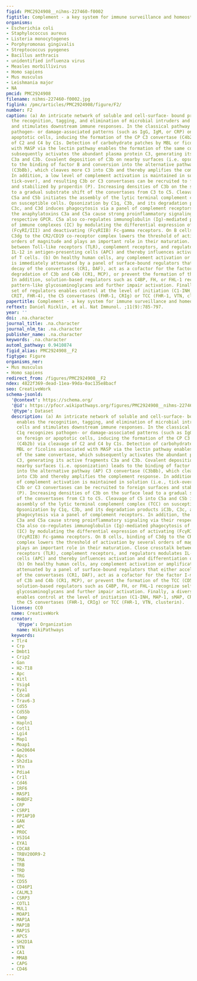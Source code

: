 ```yaml
---
figid: PMC2924908__nihms-227460-f0002
figtitle: Complement - a key system for immune surveillance and homeostasis
organisms:
- Escherichia coli
- Staphylococcus aureus
- Listeria monocytogenes
- Porphyromonas gingivalis
- Streptococcus pyogenes
- Bacillus anthracis
- unidentified influenza virus
- Measles morbillivirus
- Homo sapiens
- Mus musculus
- Leishmania major
- NA
pmcid: PMC2924908
filename: nihms-227460-f0002.jpg
figlink: /pmc/articles/PMC2924908/figure/F2/
number: F2
caption: (a) An intricate network of soluble and cell-surface- bound proteins enables
  the recognition, tagging, and elimination of microbial intruders and foreign cells
  and stimulates downstream immune responses. In the classical pathway (CP), C1q recognizes
  pathogen- or damage-associated patterns (such as IgG, IgM, or CRP) on foreign or
  apoptotic cells, inducing the formation of the CP C3 convertase (C4b2b) via cleavage
  of C2 and C4 by C1s. Detection of carbohydrate patches by MBL or ficolins associated
  with MASP via the lectin pathway enables the formation of the same convertase, which
  subsequently activates the abundant plasma protein C3, generating its active fragments
  C3a and C3b. Covalent deposition of C3b on nearby surfaces (i.e. opsonization) leads
  to the binding of factor B and conversion into the alternative pathway (AP) C3 convertase
  (C3bBb), which cleaves more C3 into C3b and thereby amplifies the complement response.
  In addition, a low level of complement activation is maintained in solution (i.e.,
  tick-over), and resulting C3b or C3 convertases can be recruited to foreign surfaces
  and stabilized by properdin (P). Increasing densities of C3b on the surface lead
  to a gradual substrate shift of the convertases from C3 to C5. Cleavage of C5 into
  C5a and C5b initiates the assembly of the lytic terminal complement complex (TCC)
  on susceptible cells. Opsonization by C1q, C3b, and its degradation products iC3b,
  C3c, and C3d induces phagocytosis via a panel of complement receptors. In addition,
  the anaphylatoxins C3a and C5a cause strong proinflammatory signaling via their
  respective GPCR. C5a also co-regulates immunoglobulin (Ig)-mediated phagocytosis
  of immune complexes (IC) by modulating the differential expression of activating
  (FcγRI/III) and deactivating (FcγRIIB) Fc-gamma receptors. On B cells, binding of
  C3dg to the CR2/CD19 co-receptor complex lowers the threshold of activation by several
  orders of magnitude and plays an important role in their maturation. Close crosstalk
  between Toll-like receptors (TLR), complement receptors, and regulators modulates
  IL-12 in antigen-presenting cells (APC) and thereby influences activation and differentiation
  of T cells. (b) On healthy human cells, any complement activation or amplification
  is immediately attenuated by a panel of surface-bound regulators that either accelerate
  decay of the convertases (CR1, DAF), act as a cofactor for the factor I-mediated
  degradation of C3b and C4b (CR1, MCP), or prevent the formation of the TCC (CD59).
  In addition, solution-based regulators such as C4BP, FH, or FHL-1 recognize self-surface
  pattern-like glycosaminoglycans and further impair activation. Finally, a diverse
  set of regulators enables control at the level of initiation (C1-INH, MAP-1, sMAP,
  CRIT, FHR-4), the C5 convertases (FHR-1, CRIg) or TCC (FHR-1, VTN, clusterin).
papertitle: Complement - a key system for immune surveillance and homeostasis.
reftext: Daniel Ricklin, et al. Nat Immunol. ;11(9):785-797.
year: ''
doi: .na.character
journal_title: .na.character
journal_nlm_ta: .na.character
publisher_name: .na.character
keywords: .na.character
automl_pathway: 0.9410874
figid_alias: PMC2924908__F2
figtype: Figure
organisms_ner:
- Mus musculus
- Homo sapiens
redirect_from: /figures/PMC2924908__F2
ndex: 4822f369-dead-11ea-99da-0ac135e8bacf
seo: CreativeWork
schema-jsonld:
  '@context': https://schema.org/
  '@id': https://pfocr.wikipathways.org/figures/PMC2924908__nihms-227460-f0002.html
  '@type': Dataset
  description: (a) An intricate network of soluble and cell-surface- bound proteins
    enables the recognition, tagging, and elimination of microbial intruders and foreign
    cells and stimulates downstream immune responses. In the classical pathway (CP),
    C1q recognizes pathogen- or damage-associated patterns (such as IgG, IgM, or CRP)
    on foreign or apoptotic cells, inducing the formation of the CP C3 convertase
    (C4b2b) via cleavage of C2 and C4 by C1s. Detection of carbohydrate patches by
    MBL or ficolins associated with MASP via the lectin pathway enables the formation
    of the same convertase, which subsequently activates the abundant plasma protein
    C3, generating its active fragments C3a and C3b. Covalent deposition of C3b on
    nearby surfaces (i.e. opsonization) leads to the binding of factor B and conversion
    into the alternative pathway (AP) C3 convertase (C3bBb), which cleaves more C3
    into C3b and thereby amplifies the complement response. In addition, a low level
    of complement activation is maintained in solution (i.e., tick-over), and resulting
    C3b or C3 convertases can be recruited to foreign surfaces and stabilized by properdin
    (P). Increasing densities of C3b on the surface lead to a gradual substrate shift
    of the convertases from C3 to C5. Cleavage of C5 into C5a and C5b initiates the
    assembly of the lytic terminal complement complex (TCC) on susceptible cells.
    Opsonization by C1q, C3b, and its degradation products iC3b, C3c, and C3d induces
    phagocytosis via a panel of complement receptors. In addition, the anaphylatoxins
    C3a and C5a cause strong proinflammatory signaling via their respective GPCR.
    C5a also co-regulates immunoglobulin (Ig)-mediated phagocytosis of immune complexes
    (IC) by modulating the differential expression of activating (FcγRI/III) and deactivating
    (FcγRIIB) Fc-gamma receptors. On B cells, binding of C3dg to the CR2/CD19 co-receptor
    complex lowers the threshold of activation by several orders of magnitude and
    plays an important role in their maturation. Close crosstalk between Toll-like
    receptors (TLR), complement receptors, and regulators modulates IL-12 in antigen-presenting
    cells (APC) and thereby influences activation and differentiation of T cells.
    (b) On healthy human cells, any complement activation or amplification is immediately
    attenuated by a panel of surface-bound regulators that either accelerate decay
    of the convertases (CR1, DAF), act as a cofactor for the factor I-mediated degradation
    of C3b and C4b (CR1, MCP), or prevent the formation of the TCC (CD59). In addition,
    solution-based regulators such as C4BP, FH, or FHL-1 recognize self-surface pattern-like
    glycosaminoglycans and further impair activation. Finally, a diverse set of regulators
    enables control at the level of initiation (C1-INH, MAP-1, sMAP, CRIT, FHR-4),
    the C5 convertases (FHR-1, CRIg) or TCC (FHR-1, VTN, clusterin).
  license: CC0
  name: CreativeWork
  creator:
    '@type': Organization
    name: WikiPathways
  keywords:
  - Tlr4
  - Crp
  - Dmbt1
  - Crip2
  - Gan
  - H2-T18
  - Apc
  - Kitl
  - Vsig4
  - Eya1
  - Cdca8
  - Trav6-3
  - Cd55
  - Cd55b
  - Camp
  - Hapln1
  - Cotl1
  - Lgi4
  - Map1
  - Moap1
  - Gm20604
  - Apcs
  - Sh2d1a
  - Vtn
  - Pdia4
  - Cr1l
  - Cd46
  - IRF6
  - MASP1
  - RHBDF2
  - CRP
  - CSRP1
  - PPIAP10
  - GAN
  - APC
  - PROC
  - VSIG4
  - EYA1
  - CDCA8
  - TRBV20OR9-2
  - TRA
  - TRB
  - TRD
  - TRG
  - CD55
  - CD46P1
  - CALML3
  - CSRP3
  - COTL1
  - MUL1
  - MOAP1
  - MAP1A
  - MAP1B
  - MAP1S
  - APCS
  - SH2D1A
  - VTN
  - CA1
  - MMAB
  - CAPG
  - CD46
---
```

